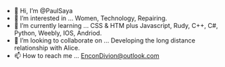 - 👋 Hi, I’m @PaulSaya
- 👀 I’m interested in ... Women, Technology, Repairing. 
- 🌱 I’m currently learning ... CSS & HTM plus Javascript, Rudy, C++, C#, Python, Weebly, IOS, Andriod. 
- 💞️ I’m looking to collaborate on ... Developing the long distance relationship with Alice. 
- 📫 How to reach me ... EnconDivion@outlook.com

<!---
mogomotsigumede/mogomotsigumede is a ✨ special ✨ repository because its `README.md` (this file) appears on your GitHub profile.
You can click the Preview link to take a look at your changes.
--->
